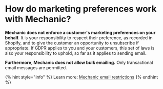 # How do marketing preferences work with Mechanic?

**Mechanic does not enforce a customer's marketing preferences on your behalf.** It is your responsibility to respect their preference, as recorded in Shopify, and to give the customer an opportunity to unsubscribe if appropriate. If GDPR applies to you and your customers, this set of laws is also your responsibility to uphold, so far as it applies to sending email.

**Furthermore, Mechanic does not allow bulk emailing.** Only transactional email messages are permitted.

{% hint style="info" %}
Learn more: [Mechanic email restrictions](../core/actions/email.md#restrictions)
{% endhint %}

